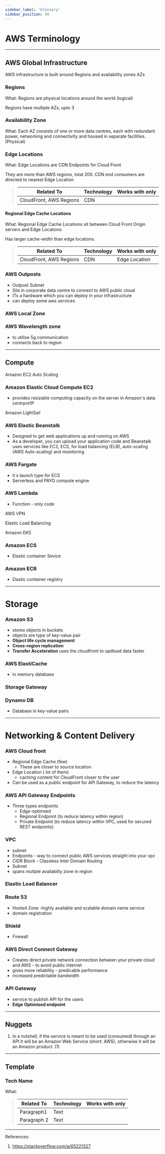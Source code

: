 ```yaml
---
sidebar_label: 'Glossary'
sidebar_position: 99
---
```



# AWS Terminology


---

## AWS Global Infrastructure

AWS infrastructure is built around Regions and availability zones AZs

### Regions
What: Regions are physical locations around the world (logical)

Regions have multiple AZs, upto 3

### Availability Zone
What: Each AZ consists of one or more data centres, each with redundant power, networking and connectivity and housed in separate facilities. (Physical)

### Edge Locations
What: Edge Locations are CDN Endpoints for Cloud Front

They are more than AWS regions, total 200.  CDN end consumers are directed to nearest Edge Location

>| Related To | Technology | Works with only |
>| --- | ----------- | ---|
>| CloudFront, AWS Regions | CDN |


#### Regional Edge Cache Locations

What: Regional Edge Cache Locations sit between Cloud Front Origin servers and Edge Locations

Has larger cache-width than edge locations.
>| Related To | Technology | Works with only |
>| --- | ----------- | ---|
>| CloudFront, AWS Regions | CDN | Edge Location


### AWS Outposts
- Outpost Subnet
- Sits in corporate data centre to connect to AWS public cloud
- ITs a hardware which you can deploy in your infrastructure
- can deploy some aws services

### AWS Local Zone

### AWS Wavelength zone
- to utilise 5g communication
- connects back to region

---
## Compute
Amazon EC2 Auto Scaling
### Amazon Elastic Cloud Compute EC2
- provides resizable computing capacity on the server in Amazon's data centrpre1P



Amazon LightSail

### AWS Elastic Beanstalk
- Designed to get web applications up and running on AWS
- As a developer, you can upload your application code and Beanstalk uses services like EC2, ECS, for load balancing (ELB), auto-scaling (AWS Auto-scaling) and monitoring

### AWS Fargate
- it s launch type for ECS
- Serverless and PAYG compute engine 

### AWS Lambda
- Function - only code



AWS VPN

Elastic Load Balancing

Amazon EKS

### Amazon ECS
- Elastic container Sevice


### Amazon ECR
- Elastic container registry


---

# Storage

### Amazon S3
- stores objects in buckets
- objects are type of key-value pair
- __Object life cycle management__
- __Cross-region replication__
- __Transfer Acceleration__ uses the cloudfront to updload data faster

### AWS ElastiCache
- in memory database

### Storage Gateway

### 

### Dynamo DB
- Database in key-value pairs
---

# Networking & Content Delivery

### AWS Cloud front
- Regional Edge Cache (few)
    - These are closer to source location
- Edge Location ( lot of them)
    - caching content for CloudFront closer to the user
- Can be used as a public endpoint for API Gateway, to reduce the latency

### AWS API Gateway Endpoints
- Three types endpoints 
    - Edge-optimsed 
    - Regional Endpoint (to reduce latency within region)
    - Private Endpoint (to reduce latency within VPC, used for secured REST endpoints)

### VPC
- subnet
- Endpoints - way to connect public AWS services straight into your vpc 
- CIDR Block - Classless Inter Domain Routing
- Subnet
- spans mutiple availabilty zone in region
### Elastic Load Balancer

### Route 53
- Hosted Zone -highly available and scalable domain name service
- domain registration


### Shield
- Firewall

### AWS Direct Connect Gateway
- Creates direct private network connection between your private cloud and AWS - to avoid public internet
- gives more reliability - predicable performance
- increased predictable bandwidth

### API Gateway
- service to publish API for the users
- __Edge Optimised endpoint__
---

## Nuggets
1. In a nutshell, if the service is meant to be used (consumed) through an API it will be an Amazon Web Service (short: AWS), otherwise it will be an Amazon product. (1)



----

## Template
### Tech Name
What:
>| Related To | Technology | Works with only |
>| --- | ----------- | ---|
>| Paragraph1 | Text |
>| Paragraph 2| Text |
---

References:
1. https://stackoverflow.com/a/65221327
